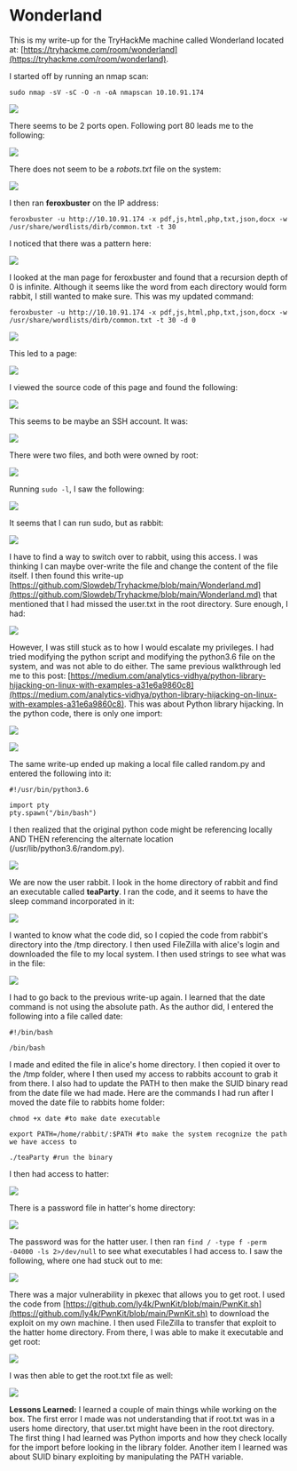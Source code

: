 # Wonderland

This is my write-up for the TryHackMe machine called Wonderland located at: [https://tryhackme.com/room/wonderland](https://tryhackme.com/room/wonderland).

I started off by running an nmap scan:

`sudo nmap -sV -sC -O -n -oA nmapscan 10.10.91.174`

![](<../../.gitbook/assets/image (408).png>)

There seems to be 2 ports open. Following port 80 leads me to the following:

![](<../../.gitbook/assets/image (428) (2).png>)

There does not seem to be a _robots.txt_ file on the system:

![](<../../.gitbook/assets/image (541).png>)

I then ran **feroxbuster** on the IP address:

`feroxbuster -u http://10.10.91.174 -x pdf,js,html,php,txt,json,docx -w /usr/share/wordlists/dirb/common.txt -t 30`

I noticed that there was a pattern here:

![](<../../.gitbook/assets/image (352) (1).png>)

I looked at the man page for feroxbuster and found that a recursion depth of 0 is infinite. Although it seems like the word from each directory would form rabbit, I still wanted to make sure. This was my updated command:

`feroxbuster -u http://10.10.91.174 -x pdf,js,html,php,txt,json,docx -w /usr/share/wordlists/dirb/common.txt -t 30 -d 0`

![](<../../.gitbook/assets/image (602).png>)

This led to a page:

![](<../../.gitbook/assets/image (375).png>)

I viewed the source code of this page and found the following:

![](<../../.gitbook/assets/image (328).png>)

This seems to be maybe an SSH account. It was:

![](<../../.gitbook/assets/image (341) (2).png>)

There were two files, and both were owned by root:

![](<../../.gitbook/assets/image (538).png>)

Running `sudo -l`, I saw the following:

![](<../../.gitbook/assets/image (559).png>)

It seems that I can run sudo, but as rabbit:

![](<../../.gitbook/assets/image (550).png>)

I have to find a way to switch over to rabbit, using this access. I was thinking I can maybe over-write the file and change the content of the file itself. I then found this write-up [https://github.com/Slowdeb/Tryhackme/blob/main/Wonderland.md](https://github.com/Slowdeb/Tryhackme/blob/main/Wonderland.md) that mentioned that I had missed the user.txt in the root directory. Sure enough, I had:

![](<../../.gitbook/assets/image (713).png>)

However, I was still stuck as to how I would escalate my privileges. I had tried modifying the python script and modifying the python3.6 file on the system, and was not able to do either. The same previous walkthrough led me to this post: [https://medium.com/analytics-vidhya/python-library-hijacking-on-linux-with-examples-a31e6a9860c8](https://medium.com/analytics-vidhya/python-library-hijacking-on-linux-with-examples-a31e6a9860c8). This was about Python library hijacking. In the python code, there is only one import:

![](<../../.gitbook/assets/image (385) (2).png>)

![](<../../.gitbook/assets/image (679).png>)

The same write-up ended up making a local file called random.py and entered the following into it:

```
#!/usr/bin/python3.6

import pty
pty.spawn("/bin/bash")
```

I then realized that the original python code might be referencing locally AND THEN referencing the alternate location (/usr/lib/python3.6/random.py).

![](<../../.gitbook/assets/image (540).png>)

We are now the user rabbit. I look in the home directory of rabbit and find an executable called **teaParty**. I ran the code, and it seems to have the sleep command incorporated in it:

![](<../../.gitbook/assets/image (609).png>)

I wanted to know what the code did, so I copied the code from rabbit's directory into the /tmp directory. I then used FileZilla with alice's login and downloaded the file to my local system. I then used strings to see what was in the file:

![](<../../.gitbook/assets/image (470).png>)

I had to go back to the previous write-up again. I learned that the date command is not using the absolute path. As the author did, I entered the following into a file called date:

```
#!/bin/bash

/bin/bash
```

I made and edited the file in alice's home directory. I then copied it over to the /tmp folder, where I then used my access to rabbits account to grab it from there. I also had to update the PATH to then make the SUID binary read from the date file we had made. Here are the commands I had run after I moved the date file to rabbits home folder:

`chmod +x date #to make date executable`

`export PATH=/home/rabbit/:$PATH #to make the system recognize the path we have access to`

`./teaParty #run the binary`

I then had access to hatter:

![](<../../.gitbook/assets/image (370).png>)

There is a password file in hatter's home directory:

![](<../../.gitbook/assets/image (580).png>)

The password was for the hatter user. I then ran `find / -type f -perm -04000 -ls 2>/dev/null` to see what executables I had access to. I saw the following, where one had stuck out to me:

![](<../../.gitbook/assets/image (660) (2).png>)

There was a major vulnerability in pkexec that allows you to get root. I used the code from [https://github.com/ly4k/PwnKit/blob/main/PwnKit.sh](https://github.com/ly4k/PwnKit/blob/main/PwnKit.sh) to download the exploit on my own machine. I then used FileZilla to transfer that exploit to the hatter home directory. From there, I was able to make it executable and get root:

![](<../../.gitbook/assets/image (339).png>)

I was then able to get the root.txt file as well:

![](<../../.gitbook/assets/image (666).png>)

**Lessons Learned:** I learned a couple of main things while working on the box. The first error I made was not understanding that if root.txt was in a users home directory, that user.txt might have been in the root directory. The first thing I had learned was Python imports and how they check locally for the import before looking in the library folder. Another item I learned was about SUID binary exploiting by manipulating the PATH variable.
